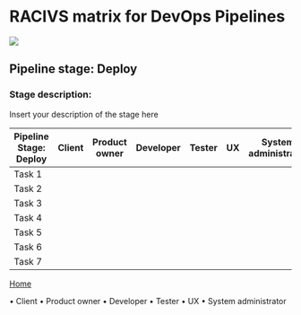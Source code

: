 # __RACIVS matrix for DevOps Pipelines__   

<img src="https://user-images.githubusercontent.com/10748736/112030685-6c81be80-8b32-11eb-94b8-c2c01b8f4581.png">

## __Pipeline stage:__  Deploy  
### __Stage description:__  
Insert your description of the stage here  

| Pipeline Stage:<br>Deploy  | Client  | Product owner | Developer  | Tester  | UX  | System administrator |
|----------------------------- |-------- |-------- |-------- |-------- |-------- |--------  |
| Task 1                       |         |         |         |         |         |          |
| Task 2                       |         |         |         |         |         |          |
| Task 3                       |         |         |         |         |         |          |
| Task 4
| Task 5
| Task 6
| Task 7         |         |         |
  
  
[Home](../index.md)  


• Client
• Product owner
• Developer
• Tester
• UX
• System administrator

